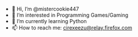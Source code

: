 - 👋 Hi, I’m @mistercookie447
- 👀 I’m interested in Programming Games/Gaming
- 🌱 I’m currently learning Python
- 📫 How to reach me: cirexeezu@relay.firefox.com
